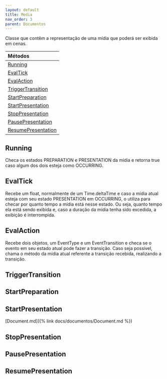 ```yaml
---
layout: default
title: Media
nav_order: 3
parent: Documentos
---
```

Classe que contêm a representação de uma mídia que poderá ser exibida em cenas.

| Métodos       |
|:-------------|
| [Running](#Running)| 
| [EvalTick](#EvalTick)| 
| [EvalAction](#EvalAction)| 
| [TriggerTransition](#TriggerTransition)| 
| [StartPreparation](#StartPreparation)| 
| [StartPresentation](#StartPresentation)| 
| [StopPresentation](#StopPresentation)| 
| [PausePresentation](#PausePresentation)| 
| [ResumePresentation](#ResumePresentation)|

## Running
Checa os estados PREPARATION e PRESENTATION da mídia e retorna true caso algum dos dois esteja como OCCURRING.
## EvalTick
Recebe um float, normalmente de um Time.deltaTime e caso a mídia atual esteja com seu estado PRESENTATION em OCCURRING, o utiliza para checar por quanto tempo a mídia está nesse estado. Ou seja, quanto tempo ela está sendo exibida e, caso a duração da mídia tenha sido excedida, a exibição é interrompida.
## EvalAction
Recebe dois objetos, um EventType e um EventTransition e checa se o evento em seu estado atual pode fazer a transição. Caso seja possível, chama o método da mídia atual referente a transição recebida, realizando a transição.
## TriggerTransition
## StartPreparation
## StartPresentation
[Document.md]({% link docs/documentos/Document.md %})

## StopPresentation
## PausePresentation
## ResumePresentation